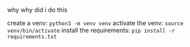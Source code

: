 why
why did i do this

create a venv: `python3 -m venv venv`
activate the venv: `source venv/bin/activate`
install the requirements: `pip install -r requirements.txt`
